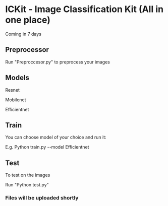 # ICKit - Image Classification Kit (All in one place) 

Coming in 7 days

## Preprocessor

Run "Preproccesor.py" to preprocess your images

## Models

Resnet 

Mobilenet

Efficientnet

## Train

You can choose model of your choice and run it:

E.g. Python train.py --model Efficientnet

## Test

To test on the images

Run "Python test.py"

### Files will be uploaded shortly

